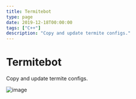 ```yaml
---
title: Termitebot
type: page
date: 2019-12-18T00:00:00
tags: ["C++"]
description: "Copy and update termite configs."
---
```


# Termitebot

Copy and update termite configs.

![image](https://user-images.githubusercontent.com/35516367/185814369-6f3ea3cd-8fcb-4c30-beb0-a6d457edba4b.png)
